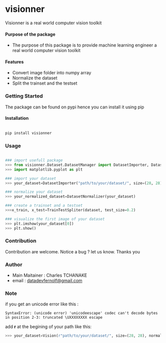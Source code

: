 # visionner
Visionner is a real world computer vision toolkit

#### Purpose of the package
+ The purpose of this package is to provide machine learning engineer a real world computer vision toolkit


#### Features
+ Convert image folder into numpy array
+ Normalize the dataset
+ Split the trainset and the testset


### Getting Started
The package can be found on pypi hence you can install it using pip

#### Installation

```bash

pip install visionner

```

### Usage
```python

### import usefull package
>>> from visionner.Dataset.DatasetManager import DatasetImporter, DatasetNormalizer, TrainTestSpliter
>>> import matplotlib.pyplot as plt 

### import your dataset
>>> your_dataset=DatasetImporter("path/to/your/dataset/", size=(28, 28))

### normalize your dataset
>>> your_normalized_dataset=DatasetNormalizer(your_dataset)

### create a trainset and a testset
>>>x_train, x_test=TrainTestSpliter(dataset, test_size=0.2)

### visualize the first image of your dataset
>>> plt.imshow(your_dataset[0])
>>> plt.show()

```


### Contribution
Contribution are welcome.
Notice a bug ? let us know. Thanks you

### Author
+ Main Maitainer : Charles TCHANAKE
+ email : datadevfernolf@gmail.com 

### Note 

if you get an unicode error like  this :

```
SyntaxError: (unicode error) 'unicodeescape' codec can't decode bytes in position 2-3: truncated \UXXXXXXXX escape

```

add **r** at the begining of your path like this:

```python
>>> your_dataset=Vision(r"path/to/your/dataset/", size=(28, 28), normalize=True)
```
